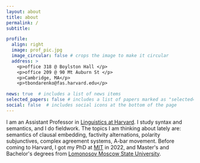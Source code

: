 ```yaml
---
layout: about
title: about
permalink: /
subtitle:

profile:
  align: right
  image: prof_pic.jpg
  image_circular: false # crops the image to make it circular
  address: >
    <p>office 318 @ Boylston Hall </p>
    <p>office 209 @ 90 Mt Auburn St </p>
    <p>Cambridge, MA</p>
    <p>tbondarenko@fas.harvard.edu</p>

news: true  # includes a list of news items
selected_papers: false # includes a list of papers marked as "selected={true}"
social: false  # includes social icons at the bottom of the page
---
```


I am an Assistant Professor in [Linguistics at Harvard](https://linguistics.fas.harvard.edu/). I study syntax and semantics, and I do fieldwork. The topics I am thinking about lately are: semantics of clausal embedding, factivity alternations, polarity subjunctives, complex agreement systems, A-bar movement. Before coming to Harvard, I got my PhD at [MIT](https://linguistics.mit.edu/) in 2022, and Master's and Bachelor's degrees from [Lomonosov Moscow State University](http://tipl.philol.msu.ru/index.php).
